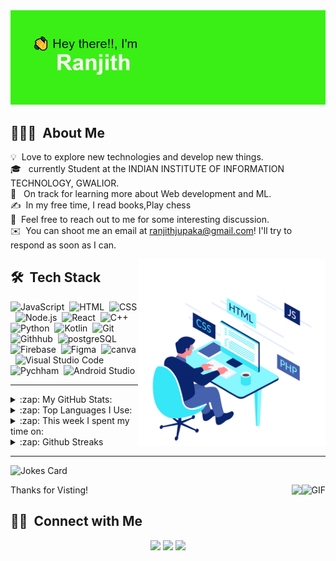 <img alt="hello" src="./header.png"/>

## 👨🏻‍💻 &nbsp;About Me

💡 &nbsp;Love to explore new technologies and develop new things.\
🎓 &nbsp; currently Student at the INDIAN INSTITUTE OF INFORMATION TECHNOLOGY, GWALIOR.\
🌱 &nbsp; On track for learning more about Web development and ML.\
✍️ &nbsp;In my free time, I read books,Play chess\
💬 &nbsp;Feel free to reach out to me for  some interesting discussion.\
✉️ &nbsp;You can shoot me an email at ranjithjupaka@gmail.com! I'll try to respond as soon as I can.

<img alt=" Coding" src="./assets/developer.gif" width='300' height='300' align="right"/>

## 🛠 &nbsp;Tech Stack

![JavaScript](https://img.shields.io/badge/JavaScript-F7DF1E?style=for-the-badge&logo=javascript&logoColor=black)&nbsp;
![HTML](https://img.shields.io/badge/HTML5-E34F26?style=for-the-badge&logo=html5&logoColor=white)&nbsp;
![CSS](https://img.shields.io/badge/CSS3-1572B6?style=for-the-badge&logo=css3&logoColor=white)&nbsp;
![Node.js](https://img.shields.io/badge/Node.js-339933?style=for-the-badge&logo=nodedotjs&logoColor=white)&nbsp;
![React](https://img.shields.io/badge/React-20232A?style=for-the-badge&logo=react&logoColor=61DAFB)&nbsp;
![C++](https://img.shields.io/badge/C%2B%2B-00599C?style=for-the-badge&logo=c%2B%2B&logoColor=white)&nbsp;
![Python](https://img.shields.io/badge/Python-3776AB?style=for-the-badge&logo=python&logoColor=white)&nbsp;
![Kotlin](https://img.shields.io/badge/Kotlin-0095D5?&style=for-the-badge&logo=kotlin&logoColor=white)&nbsp;
![Git](https://img.shields.io/badge/Git-F05032?style=for-the-badge&logo=git&logoColor=white)&nbsp;
![Githhub](https://img.shields.io/badge/GitHub-100000?style=for-the-badge&logo=github&logoColor=white)&nbsp;
![postgreSQL](https://img.shields.io/badge/PostgreSQL-316192?style=for-the-badge&logo=postgresql&logoColor=white)&nbsp;
![Firebase](https://img.shields.io/badge/firebase-ffca28?style=for-the-badge&logo=firebase&logoColor=black)&nbsp;
![Figma](https://img.shields.io/badge/Figma-F24E1E?style=for-the-badge&logo=figma&logoColor=white)&nbsp;
![canva](https://img.shields.io/badge/Canva-%2300C4CC.svg?&style=for-the-badge&logo=Canva&logoColor=white)&nbsp;
![Visual Studio Code](https://img.shields.io/badge/Visual_Studio_Code-0078D4?style=for-the-badge&logo=visual%20studio%20code&logoColor=white)&nbsp;
![Pychham](https://img.shields.io/badge/PyCharm-000000.svg?&style=for-the-badge&logo=PyCharm&logoColor=white)&nbsp;
![Android Studio](https://img.shields.io/badge/Android_Studio-%2311AB00.svg?style=for-the-badge&logo=android-studio&logoColor=white)&nbsp;




***

<details>
    <summary> :zap: My GitHub Stats: </summary>
    <img alt="Ranjith's GitHub Stats" src="https://github-readme-stats.vercel.app/api?username=ranjithcoder&show_icons=true&theme=cobalt" />

</details>

<details>
    <summary> :zap: Top Languages I Use: </summary>
    <img alt="Top Languages" src="https://github-readme-stats.vercel.app/api/top-langs/?username=ranjithcoder&langs_count=8&layout=compact&show_icons=true&hide_border=true&theme=merko">
</details>

<details>
    <summary> :zap: This week I spent my time on: </summary>
    <img alt="Ranjith's wakatime stats" src="https://github-readme-stats.vercel.app/api/wakatime?username=ranjithcoder&layuout=compact&theme=synthwave" />


</details>

<details>
 <summary> :zap: Github Streaks </summary>
  <img alt="Github Streak" src="https://github-readme-streak-stats.herokuapp.com/?user=ranjithcoder&theme=vision-friendly-dark" /><br/>
  <img alt="Github Streak" src="https://github-profile-trophy.vercel.app/?username=ranjithcoder&margin-w=15&theme=vision-friendly-dark&column=3" />

</details>

***

![Jokes Card](https://readme-jokes.vercel.app/api)

Thanks for Visting!
<img align="right" alt="GIF" height="60px" src="https://media3.giphy.com/media/Vgr21IY5gbY2iinySW/giphy.gif?cid=ecf05e477irxoi6bz2fgvw0n90m8klke03di9w6rtup3eqfh&rid=giphy.gif" />
<img align="right" src="http://estruyf-github.azurewebsites.net/api/VisitorHit?user=saloniankita&repo=ranjithjupaka&countColorcountColor&countColor=%237B1E7B"/>


## 🤝🏻 &nbsp;Connect with Me

<p align="center">
<a href="https://linkedin.com/in/jupaka-ranjith-998675164/"><img src="https://img.shields.io/badge/-Ranjith%20Jupaka-0077B5?style=flat&logo=Linkedin&logoColor=white"/></a>
<a href="mailto:ranjithjupaka@gmail.com"><img src="https://img.shields.io/badge/-ranjithjupaka@gmail.com-D14836?style=flat&logo=Gmail&logoColor=white"/></a>
<a href="https://www.instagram.com/ranjithjupaka_1/"><img src="https://img.shields.io/badge/-@ranjithjupaka_1-E4405F?style=flat&logo=Instagram&logoColor=white"/></a>
</p>
